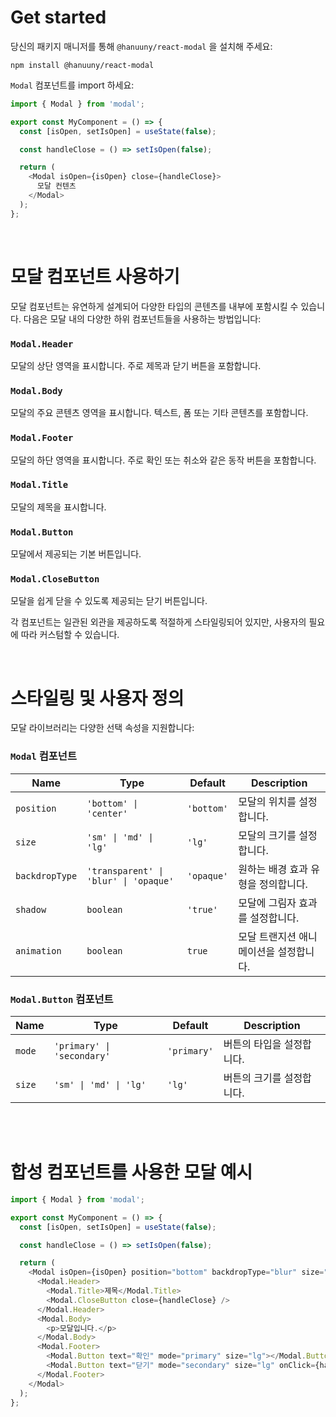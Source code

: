 # Get started

당신의 패키지 매니저를 통해 `@hanuuny/react-modal` 을 설치해 주세요:

```shell
npm install @hanuuny/react-modal
```

`Modal` 컴포넌트를 import 하세요:

```javascript
import { Modal } from 'modal';

export const MyComponent = () => {
  const [isOpen, setIsOpen] = useState(false);

  const handleClose = () => setIsOpen(false);

  return (
    <Modal isOpen={isOpen} close={handleClose}>
      모달 컨텐츠
    </Modal>
  );
};
```

<br />

# 모달 컴포넌트 사용하기

모달 컴포넌트는 유연하게 설계되어 다양한 타입의 콘텐츠를 내부에 포함시킬 수 있습니다. 다음은 모달 내의 다양한 하위 컴포넌트들을 사용하는 방법입니다:

### `Modal.Header`

모달의 상단 영역을 표시합니다. 주로 제목과 닫기 버튼을 포함합니다.

### `Modal.Body`

모달의 주요 콘텐츠 영역을 표시합니다. 텍스트, 폼 또는 기타 콘텐츠를 포함합니다.

### `Modal.Footer`

모달의 하단 영역을 표시합니다. 주로 확인 또는 취소와 같은 동작 버튼을 포함합니다.

### `Modal.Title`

모달의 제목을 표시합니다.

### `Modal.Button`

모달에서 제공되는 기본 버튼입니다.

### `Modal.CloseButton`

모달을 쉽게 닫을 수 있도록 제공되는 닫기 버튼입니다.

각 컴포넌트는 일관된 외관을 제공하도록 적절하게 스타일링되어 있지만, 사용자의 필요에 따라 커스텀할 수 있습니다.

<br />

# 스타일링 및 사용자 정의

모달 라이브러리는 다양한 선택 속성을 지원합니다:

### `Modal` 컴포넌트

| Name           | Type                                  | Default    | Description                            |
| -------------- | ------------------------------------- | ---------- | -------------------------------------- |
| `position`     | `'bottom' \| 'center'`                | `'bottom'` | 모달의 위치를 설정합니다.              |
| `size`         | `'sm' \| 'md' \| 'lg'`                | `'lg'`     | 모달의 크기를 설정합니다.              |
| `backdropType` | `'transparent' \| 'blur' \| 'opaque'` | `'opaque'` | 원하는 배경 효과 유형을 정의합니다.    |
| `shadow`       | `boolean`                             | `'true'`   | 모달에 그림자 효과를 설정합니다.       |
| `animation`    | `boolean`                             | `true`     | 모달 트랜지션 애니메이션을 설정합니다. |

### `Modal.Button` 컴포넌트

| Name   | Type                       | Default     | Description               |
| ------ | -------------------------- | ----------- | ------------------------- |
| `mode` | `'primary' \| 'secondary'` | `'primary'` | 버튼의 타입을 설정합니다. |
| `size` | `'sm' \| 'md' \| 'lg'`     | `'lg'`      | 버튼의 크기를 설정합니다. |

<br />
<br />

# 합성 컴포넌트를 사용한 모달 예시

```javascript
import { Modal } from 'modal';

export const MyComponent = () => {
  const [isOpen, setIsOpen] = useState(false);

  const handleClose = () => setIsOpen(false);

  return (
    <Modal isOpen={isOpen} position="bottom" backdropType="blur" size="lg" close={handleClose}>
      <Modal.Header>
        <Modal.Title>제목</Modal.Title>
        <Modal.CloseButton close={handleClose} />
      </Modal.Header>
      <Modal.Body>
        <p>모달입니다.</p>
      </Modal.Body>
      <Modal.Footer>
        <Modal.Button text="확인" mode="primary" size="lg"></Modal.Button>
        <Modal.Button text="닫기" mode="secondary" size="lg" onClick={handleClose}></Modal.Button>
      </Modal.Footer>
    </Modal>
  );
};
```
